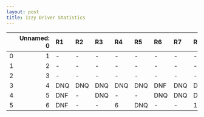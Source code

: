 ```yaml
---
layout: post 
title: Izzy Driver Statistics
--- 
```


|    |   Unnamed: 0 | R1   | R2   | R3   | R4   | R5   | R6   | R7   | R8   | R9   | R10   | R11   | R12   |
|---:|-------------:|:-----|:-----|:-----|:-----|:-----|:-----|:-----|:-----|:-----|:------|:------|:------|
|  0 |            1 | -    | -    | -    | -    | -    | -    | -    | -    | -    | -     | -     | -     |
|  1 |            2 | -    | -    | -    | -    | -    | -    | -    | -    | -    | -     | -     | -     |
|  2 |            3 | -    | -    | -    | -    | -    | -    | -    | -    | -    | -     | -     | -     |
|  3 |            4 | DNQ  | DNQ  | DNQ  | DNQ  | DNQ  | DNF  | DNQ  | DNQ  | DNF  | 13    | DNF   | -     |
|  4 |            5 | DNF  | -    | DNQ  | -    | -    | DNQ  | DNQ  | DNQ  | DNF  | -     | DNQ   | -     |
|  5 |            6 | DNF  | -    | -    | 6    | DNQ  | -    | -    | 12   | -    | nan   | nan   | nan   |